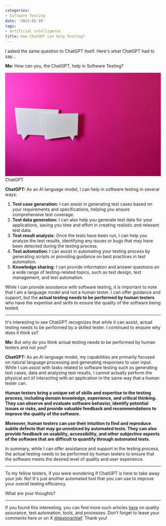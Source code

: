 ```yaml
---
categories:
- Software Testing
date: '2023-02-19'
tags:
- artificial intelligence
title: How ChatGPT can help Testing?
---
```


I asked the same question to ChatGPT itself. Here's what ChatGPT had to say...

**Me:** How can you, the ChatGPT, help in Software Testing?

![chatgpt-software-testing](./assets/img/posts/pexels-chatbot-1024x681.jpg)ChatGPT

**ChatGPT:** As an AI language model, I can help in software testing in
several ways:

  1. **Test case generation:** I can assist in generating test cases based on your requirements and specifications, helping you ensure comprehensive test coverage.
  2. **Test data generation:** I can also help you generate test data for your applications, saving you time and effort in creating realistic and relevant test data.
  3. **Test result analysis:** Once the tests have been run, I can help you analyze the test results, identifying any issues or bugs that may have been detected during the testing process.
  4. **Test automation:** I can assist in automating your testing process by generating scripts or providing guidance on best practices in test automation.
  5. **Knowledge sharing:** I can provide information and answer questions on a wide range of testing-related topics, such as test design, test management, and test automation.

While I can provide assistance with software testing, it is important to note
that I am a language model and not a human tester. I can offer guidance and
support, but the **actual testing needs to be performed by human testers** who
have the expertise and skills to ensure the quality of the software being
tested.

* * *

It's interesting to see ChatGPT recognizes that while it can assist, actual
testing needs to be performed by a skilled tester. I continued to enquire why
does it think so?

**Me:** But why do you think actual testing needs to be performed by human
testers and not you?

**ChatGPT:** As an AI language model, my capabilities are primarily focused on
natural language processing and generating responses to user input. While I
can assist with tasks related to software testing such as generating test
cases, data and analyzing test results, I cannot actually perform the physical
act of interacting with an application in the same way that a human tester
can.

**Human testers bring a unique set of skills and expertise to the testing
process, including domain knowledge, experience, and critical thinking. They
can observe and evaluate software behavior, identify potential issues or
risks, and provide valuable feedback and recommendations to improve the
quality of the software.**

**Moreover, human testers can use their intuition to find and reproduce subtle
defects that may go unnoticed by automated tests. They can also provide
feedback on usability, accessibility, and other subjective aspects of the
software that are difficult to quantify through automated tests.**

In summary, while I can offer assistance and support in the testing process,
the actual testing needs to be performed by human testers to ensure that the
software meets the desired level of quality and user experience.

* * *

To my fellow testers, if you were wondering if ChatGPT is here to take away
your job. No! It's just another automated tool that you can use to improve
your overall testing efficiency.

What are your thoughts?

* * *

If you found this interesting, you can find more such articles
[here](https://skthetester.github.io/) on quality assurance, test automation,
tools, and processes. Don’t forget to leave your comments here or on X
[@testingchief](https://x.com/testingchief). Thank you!